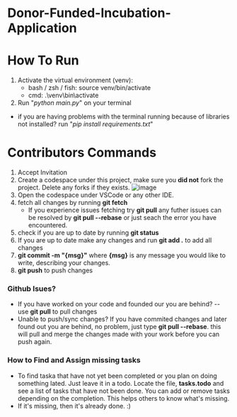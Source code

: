 # Donor-Funded-Incubation-Application

# How To Run
1. Activate the virtual environment (venv):
   - bash / zsh / fish: source venv/bin/activate
   - cmd: .\venv\bin\activate
2. Run "*python main.py*" on your terminal
- if you are having problems with the terminal running because of libraries not installed? run "*pip install requirements.txt*"

# Contributors Commands
1. Accept Invitation
2. Create a codespace under this project, make sure you **did not** fork the project. Delete any forks if they exists.
![image](https://github.com/user-attachments/assets/9b991e24-aeb2-4211-b774-0a30cce96e67)
3. Open the codespace under VSCode or any other IDE.
4. fetch all changes by running **git fetch**
   - If you experience issues fetching try **git pull** any futher issues can be resolved by **git pull --rebase** or just seach the error you have encountered.
5. check if you are up to date by running **git status**
6. If you are up to date make any changes and run **git add .** to add all changes
7. **git commit -m "{msg}"** where **{msg}** is any message you would like to write, describing your changes.
8. **git push** to push changes

### Github Isues?
- If you have worked on your code and founded our you are behind?
-- use **git pull** to pull changes
- Unable to push/sync changes? If you have commited changes and later found out you are behind, no problem, just type **git pull --rebase**. this will pull and merge the changes made with your work before you can push again.

### How to Find and Assign missing tasks
- To find taska that have not yet been completed or you plan on doing something lated. Just leave it in a todo. Locate the file, **tasks.todo** and see a list of tasks that have not been done. You can add or remove tasks depending on the completion. This helps others to know what's missing.
- If it's missing, then it's already done. :)
